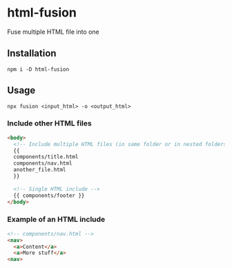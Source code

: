 # html-fusion
Fuse multiple HTML file into one

## Installation
`npm i -D html-fusion`

## Usage
`npx fusion <input_html> -o <output_html>`

### Include other HTML files
```html
<body>
  <!-- Include multiple HTML files (in same folder or in nested folders) -->
  {{
  components/title.html
  components/nav.html
  another_file.html
  }}
  
  <!-- Single HTML include -->
  {{ components/footer }}
</body>
```

### Example of an HTML include
```html
<!-- components/nav.html -->
<nav>
  <a>Content</a>
  <a>More stuff</a>
<nav>
```
